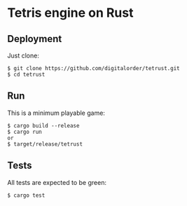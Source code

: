 Tetris engine on Rust
=====================

Deployment
----------

Just clone:

```
$ git clone https://github.com/digitalorder/tetrust.git
$ cd tetrust
```

Run
---

This is a minimum playable game:

```
$ cargo build --release
$ cargo run
or
$ target/release/tetrust
```

Tests
-----

All tests are expected to be green:

```
$ cargo test
```
